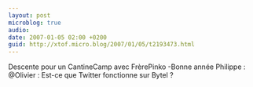 ```yaml
---
layout: post
microblog: true
audio: 
date: 2007-01-05 02:00 +0200
guid: http://xtof.micro.blog/2007/01/05/t2193473.html
---
```

Descente pour un CantineCamp avec FrèrePinko -Bonne année Philippe : @Olivier : Est-ce que Twitter fonctionne sur Bytel ?
